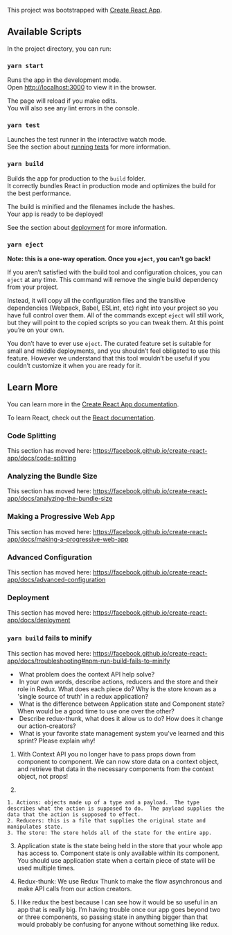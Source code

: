 This project was bootstrapped with [Create React App](https://github.com/facebook/create-react-app).

## Available Scripts

In the project directory, you can run:

### `yarn start`

Runs the app in the development mode.<br />
Open [http://localhost:3000](http://localhost:3000) to view it in the browser.

The page will reload if you make edits.<br />
You will also see any lint errors in the console.

### `yarn test`

Launches the test runner in the interactive watch mode.<br />
See the section about [running tests](https://facebook.github.io/create-react-app/docs/running-tests) for more information.

### `yarn build`

Builds the app for production to the `build` folder.<br />
It correctly bundles React in production mode and optimizes the build for the best performance.

The build is minified and the filenames include the hashes.<br />
Your app is ready to be deployed!

See the section about [deployment](https://facebook.github.io/create-react-app/docs/deployment) for more information.

### `yarn eject`

**Note: this is a one-way operation. Once you `eject`, you can’t go back!**

If you aren’t satisfied with the build tool and configuration choices, you can `eject` at any time. This command will remove the single build dependency from your project.

Instead, it will copy all the configuration files and the transitive dependencies (Webpack, Babel, ESLint, etc) right into your project so you have full control over them. All of the commands except `eject` will still work, but they will point to the copied scripts so you can tweak them. At this point you’re on your own.

You don’t have to ever use `eject`. The curated feature set is suitable for small and middle deployments, and you shouldn’t feel obligated to use this feature. However we understand that this tool wouldn’t be useful if you couldn’t customize it when you are ready for it.

## Learn More

You can learn more in the [Create React App documentation](https://facebook.github.io/create-react-app/docs/getting-started).

To learn React, check out the [React documentation](https://reactjs.org/).

### Code Splitting

This section has moved here: https://facebook.github.io/create-react-app/docs/code-splitting

### Analyzing the Bundle Size

This section has moved here: https://facebook.github.io/create-react-app/docs/analyzing-the-bundle-size

### Making a Progressive Web App

This section has moved here: https://facebook.github.io/create-react-app/docs/making-a-progressive-web-app

### Advanced Configuration

This section has moved here: https://facebook.github.io/create-react-app/docs/advanced-configuration

### Deployment

This section has moved here: https://facebook.github.io/create-react-app/docs/deployment

### `yarn build` fails to minify

This section has moved here: https://facebook.github.io/create-react-app/docs/troubleshooting#npm-run-build-fails-to-minify


*  What problem does the context API help solve?
*  In your own words, describe actions, reducers and the store and their role in Redux. What does each piece do? Why is the store known as a 'single source of truth' in a redux application?
*  What is the difference between Application state and Component state? When would be a good time to use one over the other?
*  Describe redux-thunk, what does it allow us to do? How does it change our action-creators?
*  What is your favorite state management system you've learned and this sprint? Please explain why!

1. With Context API you no longer have to pass props down from component to component.  We can now store data on a context object, and retrieve that data in the necessary components from the context object, not props!

2. 

    1. Actions: objects made up of a type and a payload.  The type describes what the action is supposed to do.  The payload supplies the data that the action is supposed to effect.
    2. Reducers: this is a file that supplies the original state and manipulates state.
    3. The store: The store holds all of the state for the entire app.

3. Application state is the state being held in the store that your whole app has access to.  Component state is only available within its component.  You should use application state when a certain piece of state will be used multiple times.  

4. Redux-thunk: We use Redux Thunk to make the flow asynchronous and make API calls from our action creators.

5. I like redux the best because I can see how it would be so useful in an app that is really big.  I’m having trouble once our app goes beyond two or three components, so passing state in anything bigger than that would probably be confusing for anyone without something like redux.